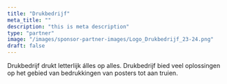 ```yaml
---
title: "Drukbedrijf"
meta_title: ""
description: "this is meta description"
type: "partner"
image: "/images/sponsor-partner-images/Logo_Drukbedrijf_23-24.png"
draft: false
---
```


Drukbedrijf drukt letterlijk álles op alles. Drukbedrijf bied veel oplossingen op het gebied van bedrukkingen van posters tot aan truien.